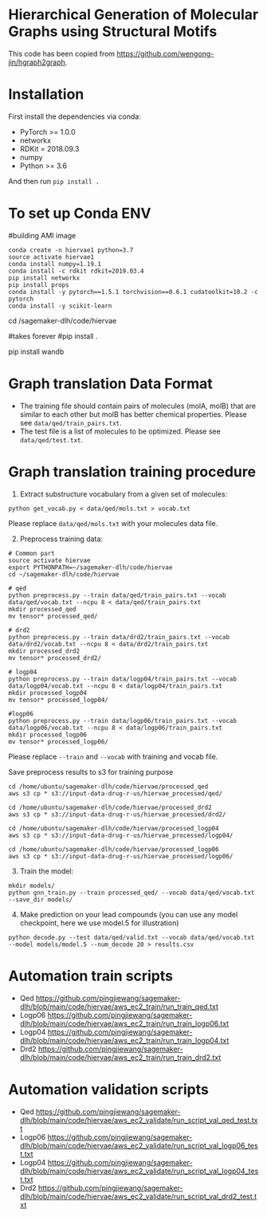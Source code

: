 # Hierarchical Generation of Molecular Graphs using Structural Motifs

This code has been copied from https://github.com/wengong-jin/hgraph2graph.



# Installation
First install the dependencies via conda:
 * PyTorch >= 1.0.0
 * networkx
 * RDKit = 2018.09.3
 * numpy
 * Python >= 3.6

And then run `pip install .`

# To set up Conda ENV
#building AMI image

```
conda create -n hiervae1 python=3.7
source activate hiervae1
conda install numpy=1.19.1
conda install -c rdkit rdkit=2019.03.4
pip install networkx
pip install props
conda install -y pytorch==1.5.1 torchvision==0.6.1 cudatoolkit=10.2 -c pytorch
conda install -y scikit-learn
```

cd /sagemaker-dlh/code/hiervae

#takes forever
#pip install .

pip install wandb

# Graph translation Data Format
* The training file should contain pairs of molecules (molA, molB) that are similar to each other but molB has better chemical properties. Please see `data/qed/train_pairs.txt`.
* The test file is a list of molecules to be optimized. Please see `data/qed/test.txt`.

# Graph translation training procedure
1. Extract substructure vocabulary from a given set of molecules:
```
python get_vocab.py < data/qed/mols.txt > vocab.txt
```
Please replace `data/qed/mols.txt` with your molecules data file.

2. Preprocess training data:
```
# Common part
source activate hiervae
export PYTHONPATH=~/sagemaker-dlh/code/hiervae
cd ~/sagemaker-dlh/code/hiervae

# qed
python preprocess.py --train data/qed/train_pairs.txt --vocab data/qed/vocab.txt --ncpu 8 < data/qed/train_pairs.txt
mkdir processed_qed
mv tensor* processed_qed/

# drd2
python preprocess.py --train data/drd2/train_pairs.txt --vocab data/drd2/vocab.txt --ncpu 8 < data/drd2/train_pairs.txt
mkdir processed_drd2
mv tensor* processed_drd2/

# logp04
python preprocess.py --train data/logp04/train_pairs.txt --vocab data/logp04/vocab.txt --ncpu 8 < data/logp04/train_pairs.txt
mkdir processed_logp04
mv tensor* processed_logp04/

#logp06
python preprocess.py --train data/logp06/train_pairs.txt --vocab data/logp06/vocab.txt --ncpu 8 < data/logp06/train_pairs.txt
mkdir processed_logp06
mv tensor* processed_logp06/
```
Please replace `--train` and `--vocab` with training and vocab file.

Save preprocess results to s3 for training purpose

```
cd /home/ubuntu/sagemaker-dlh/code/hiervae/processed_qed
aws s3 cp * s3://input-data-drug-r-us/hiervae_processed/qed/
 
cd /home/ubuntu/sagemaker-dlh/code/hiervae/processed_drd2
aws s3 cp * s3://input-data-drug-r-us/hiervae_processed/drd2/

cd /home/ubuntu/sagemaker-dlh/code/hiervae/processed_logp04
aws s3 cp * s3://input-data-drug-r-us/hiervae_processed/logp04/

cd /home/ubuntu/sagemaker-dlh/code/hiervae/processed_logp06
aws s3 cp * s3://input-data-drug-r-us/hiervae_processed/logp06/
```

3. Train the model:
```
mkdir models/
python gnn_train.py --train processed_qed/ --vocab data/qed/vocab.txt --save_dir models/ 
```

4. Make prediction on your lead compounds (you can use any model checkpoint, here we use model.5 for illustration)
```
python decode.py --test data/qed/valid.txt --vocab data/qed/vocab.txt --model models/model.5 --num_decode 20 > results.csv
```

# Automation train scripts
* Qed https://github.com/pingjiewang/sagemaker-dlh/blob/main/code/hiervae/aws_ec2_train/run_train_qed.txt
* Logp06 https://github.com/pingjiewang/sagemaker-dlh/blob/main/code/hiervae/aws_ec2_train/run_train_logp06.txt
* Logp04 https://github.com/pingjiewang/sagemaker-dlh/blob/main/code/hiervae/aws_ec2_train/run_train_logp04.txt
* Drd2 https://github.com/pingjiewang/sagemaker-dlh/blob/main/code/hiervae/aws_ec2_train/run_train_drd2.txt

# Automation validation scripts
* Qed https://github.com/pingjiewang/sagemaker-dlh/blob/main/code/hiervae/aws_ec2_validate/run_script_val_qed_test.txt
* Logp06 https://github.com/pingjiewang/sagemaker-dlh/blob/main/code/hiervae/aws_ec2_validate/run_script_val_logp06_test.txt
* Logp04 https://github.com/pingjiewang/sagemaker-dlh/blob/main/code/hiervae/aws_ec2_validate/run_script_val_logp04_test.txt
* Drd2 https://github.com/pingjiewang/sagemaker-dlh/blob/main/code/hiervae/aws_ec2_validate/run_script_val_drd2_test.txt
